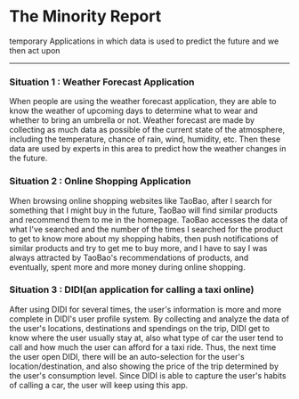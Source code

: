 # The Minority Report

temporary Applications in which data is used to predict the future and we then act upon
***

### Situation 1 : Weather Forecast Application
When people are using the weather forecast application, they are able to know the weather of upcoming days to determine what to wear and whether to bring an umbrella or not. Weather forecast are made by collecting as much data as possible of the current state of the atmosphere, including the temperature, chance of rain, wind, humidity, etc. Then these data are used by experts in this area to predict how the weather changes in the future.

### Situation 2 : Online Shopping Application
When browsing online shopping websites like TaoBao, after I search for something that I might buy in the future, TaoBao will find similar products and recommend them to me in the homepage. TaoBao accesses the data of what I've searched and the number of the times I searched for the product to get to know more about my shopping habits, then push notifications of similar products and try to get me to buy more, and I have to say I was always attracted by TaoBao's recommendations of products, and eventually, spent more and more money during online shopping.

### Situation 3 : DIDI(an application for calling a taxi online)
After using DIDI for several times, the user's information is more and more complete in DIDI's user profile system. By collecting and analyze the data of the user's locations, destinations and spendings on the trip, DIDI get to know where the user usually stay at, also what type of car the user tend to call and how much the user can afford for a taxi ride. Thus, the next time the user open DIDI, there will be an auto-selection for the user's location/destination, and also showing the price of the trip determined by the user's consumption level. Since DIDI is able to capture the user's habits of calling a car, the user will keep using this app.
